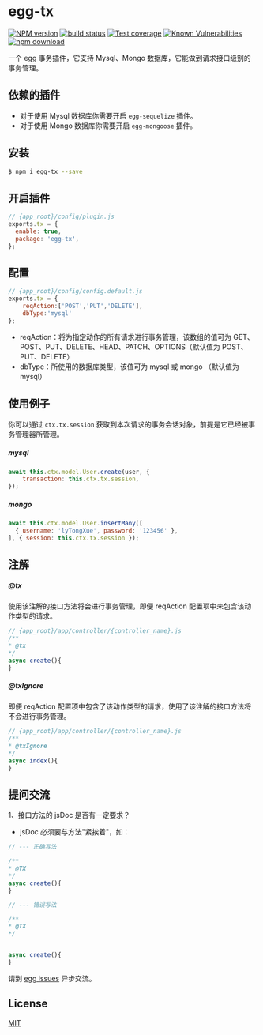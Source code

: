 # egg-tx

[![NPM version][npm-image]][npm-url]
[![build status][travis-image]][travis-url]
[![Test coverage][codecov-image]][codecov-url]
[![Known Vulnerabilities][snyk-image]][snyk-url]
[![npm download][download-image]][download-url]

[npm-image]: https://img.shields.io/npm/v/egg-tx.svg?style=flat-square
[npm-url]: https://npmjs.org/package/egg-tx
[travis-image]: https://travis-ci.org/deepexi/egg-tx.svg?branch=master
[travis-url]: https://travis-ci.org/deepexi/egg-tx
[codecov-image]: https://codecov.io/gh/deepexi/egg-tx/branch/master/graph/badge.svg
[codecov-url]: https://codecov.io/gh/deepexi/egg-tx
[david-image]: https://img.shields.io/david/eggjs/egg-tx.svg?style=flat-square
[david-url]: https://david-dm.org/eggjs/egg-tx
[snyk-image]: https://snyk.io/test/npm/egg-tx/badge.svg?style=flat-square
[snyk-url]: https://snyk.io/test/npm/egg-tx
[download-image]: https://img.shields.io/npm/dm/egg-tx.svg?style=flat-square
[download-url]: https://npmjs.org/package/egg-tx

一个 egg 事务插件，它支持 Mysql、Mongo 数据库，它能做到请求接口级别的事务管理。

## 依赖的插件
- 对于使用 Mysql 数据库你需要开启 `egg-sequelize` 插件。
- 对于使用 Mongo 数据库你需要开启 `egg-mongoose` 插件。

## 安装

```bash
$ npm i egg-tx --save
```

## 开启插件

```js
// {app_root}/config/plugin.js
exports.tx = {
  enable: true,
  package: 'egg-tx',
};
```

## 配置
```js
// {app_root}/config/config.default.js
exports.tx = {
    reqAction:['POST','PUT','DELETE'], 
    dbType:'mysql'
};
```
- reqAction：将为指定动作的所有请求进行事务管理，该数组的值可为 GET、POST、PUT、DELETE、HEAD、PATCH、OPTIONS（默认值为 POST、PUT、DELETE）
- dbType：所使用的数据库类型，该值可为 mysql 或 mongo （默认值为 mysql）

## 使用例子

你可以通过 `ctx.tx.session` 获取到本次请求的事务会话对象，前提是它已经被事务管理器所管理。

##### mysql
```js
await this.ctx.model.User.create(user, {
    transaction: this.ctx.tx.session,
});
```

##### mongo
```js
await this.ctx.model.User.insertMany([
  { username: 'lyTongXue', password: '123456' },
], { session: this.ctx.tx.session });
```

## 注解

##### @tx
使用该注解的接口方法将会进行事务管理，即便 reqAction 配置项中未包含该动作类型的请求。
```js
// {app_root}/app/controller/{controller_name}.js
/**
* @tx
*/
async create(){
}
```

##### @txIgnore
即便 reqAction 配置项中包含了该动作类型的请求，使用了该注解的接口方法将不会进行事务管理。
```js
// {app_root}/app/controller/{controller_name}.js
/**
* @txIgnore
*/
async index(){
}
```

## 提问交流
1、接口方法的 jsDoc 是否有一定要求？
- jsDoc 必须要与方法"紧挨着"，如：
```js
// --- 正确写法

/**
* @TX
*/
async create(){
}

// --- 错误写法

/**
* @TX
*/


async create(){
}
```

请到 [egg issues](https://github.com/eggjs/egg/issues) 异步交流。

## License

[MIT](LICENSE)
